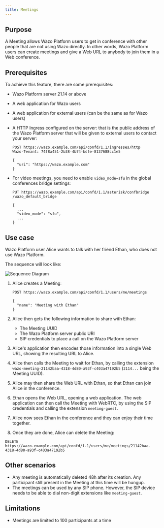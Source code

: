 ```yaml
---
title: Meetings
---
```


## Purpose

A Meeting allows Wazo Platform users to get in conference with other people that are not using Wazo
directly. In other words, Wazo Platform users can create meetings and give a Web URL to anybody to
join them in a Web conference.

## Prerequisites

To achieve this feature, there are some prerequisites:

* Wazo Platform server 21.14 or above
* A web application for Wazo users
* A web application for external users (can be the same as for Wazo users)
* A HTTP Ingress configured on the server: that is the public address of the Wazo Platform server
  that will be given to external users to contact your server:
  
  ```http
  POST https://wazo.example.com/api/confd/1.1/ingresses/http
  Wazo-Tenant: 74f8a451-2b38-4b74-bdfe-8137688cc1e5
  
  {
    "uri": "https://wazo.example.com"
  }
  ```
* For video meetings, you need to enable `video_mode=sfu` in the global conferences bridge settings:

  ```http
  PUT https://wazo.example.com/api/confd/1.1/asterisk​/confbridge​/wazo_default_bridge
  
  {
    ...
    "video_mode": "sfu",
    ...
  }
  ```

## Use case

Wazo Platform user Alice wants to talk with her friend Ethan, who does not use Wazo Platform.

The sequence will look like:

![Sequence Diagram](/images/uc-doc/administration/meetings.svg)

1. Alice creates a Meeting:

   ```http
   POST https://wazo.example.com/api/confd/1.1/users/me/meetings
   
   {
     "name": "Meeting with Ethan"
   }
   ```

1. Alice then gets the following information to share with Ethan:

   * The Meeting UUID
   * The Wazo Platform server public URI
   * SIP credentials to place a call on the Wazo Platform server

1. Alice's application then encodes those information into a single Web URL, showing the resulting URL
to Alice.

1. Alice then calls the Meeting to wait for Ethan, by calling the extension
`wazo-meeting-21142baa-4318-4d80-a93f-c403a47192b5` (`2114...` being the Meeting UUID).

1. Alice may then share the Web URL with Ethan, so that Ethan can join Alice in the conference.

1. Ethan opens the Web URL, opening a web application. The web application can then call the Meeting
with WebRTC, by using the SIP credentials and calling the extension `meeting-guest`.

1. Alice now sees Ethan in the conference and they can enjoy their time together.

1. Once they are done, Alice can delete the Meeting:

  ```http
  DELETE https://wazo.example.com/api/confd/1.1/users/me/meetings/21142baa-4318-4d80-a93f-c403a47192b5
  ```

## Other scenarios

* Any meeting is automatically deleted 48h after its creation. Any participant still present in the
  Meeting at this time will be hungup.
* The meetings can be used by any SIP phone. However, the SIP device needs to be able to dial
  non-digit extensions like `meeting-guest`.

## Limitations

* Meetings are limited to 100 participants at a time
